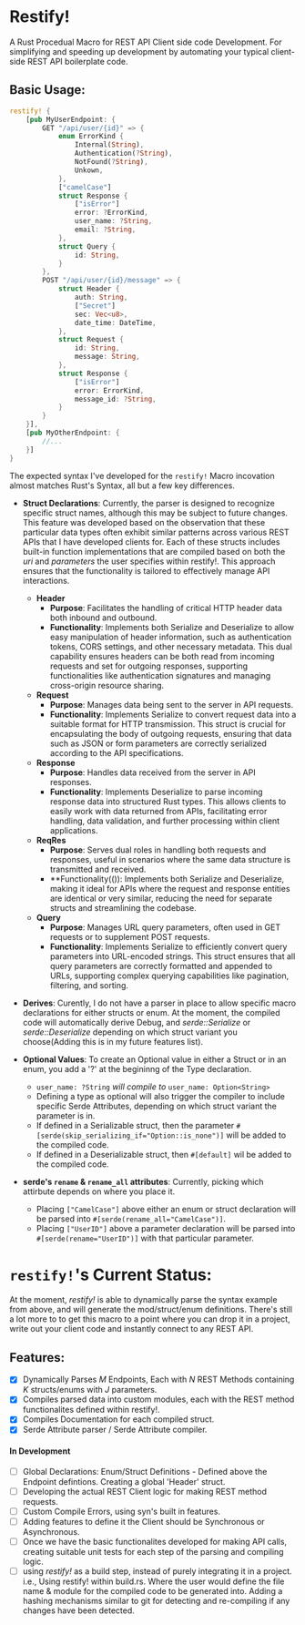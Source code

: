 # Restify!

A Rust Procedual Macro for REST API Client side code Development. For simplifying and
speeding up development by automating your typical client-side REST API boilerplate code.

## Basic Usage:
```rust
restify! {
    [pub MyUserEndpoint: {
        GET "/api/user/{id}" => {
            enum ErrorKind {
                Internal(String),
                Authentication(?String),
                NotFound(?String),
                Unkown,
            },
            ["camelCase"]
            struct Response {
                ["isError"]
                error: ?ErrorKind,
                user_name: ?String,
                email: ?String,
            },
            struct Query {
                id: String,
            }
        },
        POST "/api/user/{id}/message" => {
            struct Header {
                auth: String,
                ["Secret"]
                sec: Vec<u8>,
                date_time: DateTime,
            },
            struct Request {
                id: String,
                message: String,
            },
            struct Response {
                ["isError"]
                error: ErrorKind,
                message_id: ?String,
            }
        }
    }],
    [pub MyOtherEndpoint: {
        //...
    }]
}
```

The expected syntax I've developed for the `restify!` Macro incovation almost matches Rust's Syntax, all but a few key differences.
- **Struct Declarations**: Currently, the parser is designed to recognize specific struct names, although this may be subject to future changes. This feature was developed based on the observation that these particular data types often exhibit similar patterns across various REST APIs that I have developed clients for. Each of these structs includes built-in function implementations that are compiled based on both the *uri* and *parameters* the user specifies within restify!. This approach ensures that the functionality is tailored to effectively manage API interactions.

    - **Header**
        * **Purpose**: Facilitates the handling of critical HTTP header data both inbound and outbound.
        * **Functionality**: Implements both Serialize and Deserialize to allow easy manipulation of header information, such as authentication tokens, CORS settings, and other necessary metadata. This dual capability ensures headers can be both read from incoming requests and set for outgoing responses, supporting functionalities like authentication signatures and managing cross-origin resource sharing.
    - **Request**
        * **Purpose**: Manages data being sent to the server in API requests.
        * **Functionality**: Implements Serialize to convert request data into a suitable format for HTTP transmission. This struct is crucial for encapsulating the body of outgoing requests, ensuring that data such as JSON or form parameters are correctly serialized according to the API specifications.
    - **Response**
        * **Purpose**: Handles data received from the server in API responses.
        * **Functionality**: Implements Deserialize to parse incoming response data into structured Rust types. This allows clients to easily work with data returned from APIs, facilitating error handling, data validation, and further processing within client applications.
    - **ReqRes**
        * **Purpose**: Serves dual roles in handling both requests and responses, useful in scenarios where the same data structure is transmitted and received.
        * **Functionality(()): Implements both Serialize and Deserialize, making it ideal for APIs where the request and response entities are identical or very similar, reducing the need for separate structs and streamlining the codebase.
    - **Query**
        * **Purpose**: Manages URL query parameters, often used in GET requests or to supplement POST requests.
        * **Functionality**: Implements Serialize to efficiently convert query parameters into URL-encoded strings. This struct ensures that all query parameters are correctly formatted and appended to URLs, supporting complex querying capabilities like pagination, filtering, and sorting.


* **Derives**: Curently, I do not have a parser in place to allow specific macro declarations for either structs or enum. At the moment, the compiled code will automatically derive Debug, and  *serde::Serialize* or *serde::Deserialize* depending on which struct variant you choose(Adding this is in my future features list).
* **Optional Values**: To create an Optional value in either a Struct or in an enum, you add a  '?' at the begininng of the Type declaration.
    - ```user_name: ?String``` *will compile to* ```user_name: Option<String>```
    -  Defining a type as optional will also trigger the compiler to include specific Serde Attributes, depending on which struct variant the parameter is in.
    - If defined in a Serializable struct, then the parameter  `#[serde(skip_serializing_if="Option::is_none")]` will be added to the compiled code.
    - If defined in a Deserializable struct, then `#[default]` wil be added to the compiled code.

* **serde's `rename` & `rename_all` attributes**: Currently, picking which attirbute depends on where you place it.
    - Placing `["CamelCase"]` above either an enum or struct declaration will be parsed into `#[serde(rename_all="CamelCase")]`.
    - Placing `["UserID"]` above a parameter declaration will be parsed into `#[serde(rename="UserID")]` with that particular parameter.

# `restify!`'s Current Status:
At the moment, *restify!* is able to dynamically parse the syntax example from above, and will generate the mod/struct/enum definitions. There's still a lot more to to get this macro to a
point where you can drop it in a project, write out your client code and instantly connect to any
REST API.

## Features:
- [x]   Dynamically Parses *M* Endpoints, Each with *N* REST  Methods containing *K* structs/enums with *J* parameters.
- [x]   Compiles parsed data into custom modules, each with the REST method functionalites defined within restify!.
- [x]   Compiles Documentation for each compiled struct.
- [x]   Serde Attribute parser / Serde Attribute compiler.
#### In Development
- [ ]   Global Declarations: Enum/Struct Definitions - Defined above the Endpoint defintions. Creating a global 'Header' struct.
- [ ]   Developing the actual REST Client logic for making REST method requests.
- [ ]   Custom Compile Errors, using syn's built in features.
- [ ]   Adding features to define it the Client should be Synchronous or Asynchronous.
- [ ]   Once we have the basic functionalites developed for making API calls, creating suitable unit tests for each step of the parsing and compiling logic.
- [ ]   using *restify!* as a build step, instead of purely integrating it in a project. i.e., Using restify! within build.rs. Where the user would define the file name & module for the compiled code to be generated into. Adding a hashing mechanisms similar to git for detecting and re-compiling if any changes have been detected.
